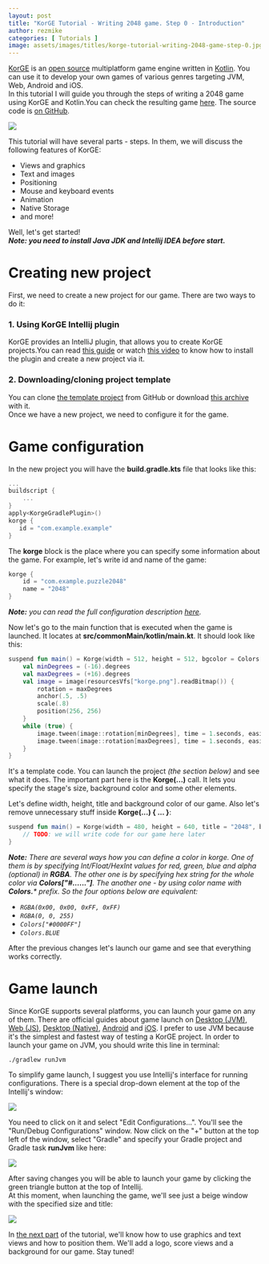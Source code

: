 ```yaml
---
layout: post
title: "KorGE Tutorial - Writing 2048 game. Step 0 - Introduction"
author: rezmike
categories: [ Tutorials ]
image: assets/images/titles/korge-tutorial-writing-2048-game-step-0.jpg
---
```


[KorGE](https://korge.org/) is an [open source](https://github.com/korlibs/korge) multiplatform game engine written
in [Kotlin](https://kotlinlang.org/). You can use it to develop your own games of various genres targeting JVM, Web,
Android and iOS.  
In this tutorial I will guide you through the steps of writing a 2048 game using KorGE and Kotlin.You can check the
resulting game [here](https://rezmike.github.io/2048/). The source code is [on GitHub](https://github.com/RezMike/2048).

![](/assets/images/52348213274.png)

This tutorial will have several parts - steps. In them, we will discuss the following features of KorGE:

* Views and graphics
* Text and images
* Positioning
* Mouse and keyboard events
* Animation
* Native Storage
* and more!

Well, let's get started!  
**_Note: you need to install Java JDK and Intellij IDEA before start._**

# Creating new project

First, we need to create a new project for our game. There are two ways to do it:

### 1. Using KorGE Intellij plugin

KorGE provides an IntelliJ plugin, that allows you to create KorGE projects.You can
read [this guide](https://korlibs.soywiz.com/korge/setup/intellij-plugin/) or
watch [this video](https://www.youtube.com/watch?v=ANMiHx3z_No) to know how to install the plugin and create a new
project via it.

### 2. Downloading/cloning project template

You can clone [the template project](https://github.com/korlibs/korge-hello-world) from GitHub or
download [this archive](https://github.com/korlibs/korge-hello-world/archive/master.zip) with it.  
Once we have a new project, we need to configure it for the game.

# Game configuration

In the new project you will have the **build.gradle.kts** file that looks like this:

```kotlin
...
buildscript {
	...
}
apply<KorgeGradlePlugin>()
korge {
   id = "com.example.example"
}
```

The **korge** block is the place where you can specify some information about the game. For example, let's write id
and name of the game:

```kotlin
korge {
	id = "com.example.puzzle2048"
	name = "2048"
}
```

_**Note:** you can read the full configuration
description [here](https://korlibs.soywiz.com/korge/setup/gradle-plugin/#the-korge-extension)._

Now let's go to the main function that is executed when the game is launched. It locates at **src/commonMain/kotlin/main.kt**. It should look like this:

```kotlin
suspend fun main() = Korge(width = 512, height = 512, bgcolor = Colors["#2b2b2b"]) {
	val minDegrees = (-16).degrees
	val maxDegrees = (+16).degrees
	val image = image(resourcesVfs["korge.png"].readBitmap()) {
		rotation = maxDegrees
		anchor(.5, .5)
		scale(.8)
		position(256, 256)
	}
	while (true) {
		image.tween(image::rotation[minDegrees], time = 1.seconds, easing = Easing.EASE_IN_OUT)
		image.tween(image::rotation[maxDegrees], time = 1.seconds, easing = Easing.EASE_IN_OUT)
	}
}
```

It's a template code. You can launch the project _(the section below)_ and see what it does. The important part here is
the **Korge(...)** call. It lets you specify the stage's size, background color and some other elements.

Let's define width, height, title and background color of our game. Also let's remove unnecessary stuff inside **Korge(...) { ... }**:

```kotlin
suspend fun main() = Korge(width = 480, height = 640, title = "2048", bgcolor = RGBA(253, 247, 240)) {
	// TODO: we will write code for our game here later
}
```

_**Note:** There are several ways how you can define a color in korge. One of them is by specifying Int/Float/HexInt
values for red, green, blue and alpha (optional) in **RGBA**. The other one is by specifying hex string for the
whole color via **Colors["#......"]**. The another one - by using color name with **Colors.*** prefix. So the
four options below are equivalent:_

* _`RGBA(0x00, 0x00, 0xFF, 0xFF)`_
* _`RGBA(0, 0, 255)`_
* _`Colors["#0000FF"]`_
* _`Colors.BLUE`_

After the previous changes let's launch our game and see that everything works correctly.

# Game launch

Since KorGE supports several platforms, you can launch your game on any of them. There are official guides about game
launch on [Desktop (JVM)](https://korlibs.soywiz.com/korge/deployment/jvm/),
[Web (JS)](https://korlibs.soywiz.com/korge/deployment/web/),
[Desktop (Native)](https://korlibs.soywiz.com/korge/deployment/desktop/),
[Android](https://korlibs.soywiz.com/korge/deployment/android/)
and [iOS](https://korlibs.soywiz.com/korge/deployment/android/). I prefer to use JVM because it's the simplest and fastest
way of testing a KorGE project. In order to launch your game on JVM, you should write this line in terminal:

```
./gradlew runJvm
```

To simplify game launch, I suggest you use Intellij's interface for running configurations. There is a special drop-down
element at the top of the Intellij's window:

![](/assets/images/52348213274%20(1).jpg)

You need to click on it and select "Edit Configurations...". You'll see the "Run/Debug Configurations" window. Now click
on the "+" button at the top left of the window, select "Gradle" and specify your Gradle project and Gradle task
**runJvm** like here:

![](/assets/images/52348213274%20(2).jpg)

After saving changes you will be able to launch your game by clicking the green triangle button at the top of
Intellij.  
At this moment, when launching the game, we'll see just a beige window with the specified size and title:

![](/assets/images/52348213274%20(3).jpg)

In [the next part](https://blog.korge.org/korge-tutorial-writing-2048-game-step-1/) of the tutorial, we'll
know how to use graphics and text views and how to position them. We'll add a logo, score views and a background for our
game. Stay tuned!
